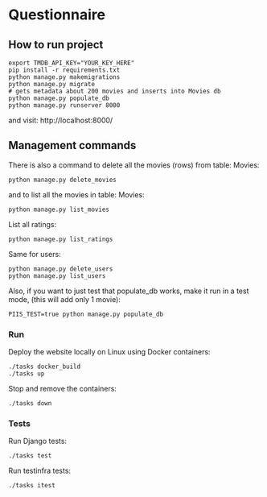 # Questionnaire

## How to run project
```
export TMDB_API_KEY="YOUR_KEY_HERE"
pip install -r requirements.txt
python manage.py makemigrations
python manage.py migrate
# gets metadata about 200 movies and inserts into Movies db
python manage.py populate_db
python manage.py runserver 8000
```

and visit: http://localhost:8000/

## Management commands

There is also a command to delete all the movies (rows) from table: Movies:
```
python manage.py delete_movies
```
and to list all the movies in table: Movies:
```
python manage.py list_movies
```

List all ratings:
```
python manage.py list_ratings
```

Same for users:
```
python manage.py delete_users
python manage.py list_users
```

Also, if you want to just test that populate_db works, make it run in a test mode,
 (this will add only 1 movie):
```
PIIS_TEST=true python manage.py populate_db
```

### Run

Deploy the website locally on Linux using Docker containers:
```
./tasks docker_build
./tasks up
```

Stop and remove the containers:
```
./tasks down
```

### Tests
Run Django tests:
```
./tasks test
```

Run testinfra tests:
```
./tasks itest
```
